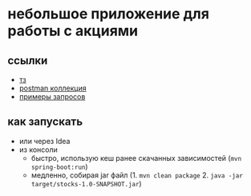# небольшое приложение для работы с акциями

## ссылки
- [тз](https://gist.github.com/mzezin/bdc774839157f4d63e8bf22757cbc34f)
- [postman коллекция](https://www.getpostman.com/collections/3bc1d9ba1aa2028aefa6)
- [примеры запросов](https://documenter.getpostman.com/view/6588996/SVmsW13M)

## как запускать
- или через Idea
- из консоли 
    - быстро, использую кеш ранее скачанных зависимостей (```mvn spring-boot:run```)
    - медленно, собирая jar файл (1. ```mvn clean package``` 2. ```java -jar target/stocks-1.0-SNAPSHOT.jar```)
